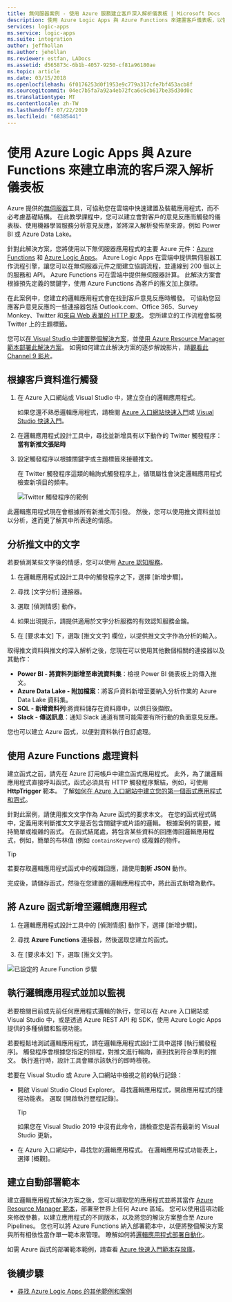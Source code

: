 ```yaml
---
title: 無伺服器案例 - 使用 Azure 服務建立客戶深入解析儀表板 | Microsoft Docs
description: 使用 Azure Logic Apps 與 Azure Functions 來建置客戶儀表板，以管理客戶的意見反應、社交媒體資料和其他項目
services: logic-apps
ms.service: logic-apps
ms.suite: integration
author: jeffhollan
ms.author: jehollan
ms.reviewer: estfan, LADocs
ms.assetid: d565873c-6b1b-4057-9250-cf81a96180ae
ms.topic: article
ms.date: 03/15/2018
ms.openlocfilehash: 6f0176253d0f1953e9c779a317cfe7bf453acb8f
ms.sourcegitcommit: 04ec7b5fa7a92a4eb72fca6c6cb617be35d30d0c
ms.translationtype: MT
ms.contentlocale: zh-TW
ms.lasthandoff: 07/22/2019
ms.locfileid: "68385441"
---
```

# <a name="create-streaming-customer-insights-dashboard-with-azure-logic-apps-and-azure-functions"></a>使用 Azure Logic Apps 與 Azure Functions 來建立串流的客戶深入解析儀表板

Azure 提供的[無伺服器](https://azure.microsoft.com/solutions/serverless/)工具，可協助您在雲端中快速建置及裝載應用程式，而不必考慮基礎結構。 在此教學課程中，您可以建立會對客戶的意見反應而觸發的儀表板、使用機器學習服務分析意見反應，並將深入解析發佈至來源，例如 Power BI 或 Azure Data Lake。

針對此解決方案，您將使用以下無伺服器應用程式的主要 Azure 元件：[Azure Functions](https://azure.microsoft.com/services/functions/) 和 [Azure Logic Apps](https://azure.microsoft.com/services/logic-apps/)。
Azure Logic Apps 在雲端中提供無伺服器工作流程引擎，讓您可以在無伺服器元件之間建立協調流程，並連線到 200 個以上的服務和 API。 Azure Functions 可在雲端中提供無伺服器計算。 此解決方案會根據預先定義的關鍵字，使用 Azure Functions 為客戶的推文加上旗標。

在此案例中，您建立的邏輯應用程式會在找到客戶意見反應時觸發。 可協助您回應客戶意見反應的一些連接器包括 Outlook.com、Office 365、Survey Monkey、Twitter 和[來自 Web 表單的 HTTP 要求](https://blogs.msdn.microsoft.com/logicapps/2017/01/30/calling-a-logic-app-from-an-html-form/)。 您所建立的工作流程會監視 Twitter 上的主題標籤。

您可以[在 Visual Studio 中建置整個解決方案](../logic-apps/quickstart-create-logic-apps-with-visual-studio.md)，並[使用 Azure Resource Manager 範本部署此解決方案](../logic-apps/logic-apps-deploy-azure-resource-manager-templates.md)。 如需如何建立此解決方案的逐步解說影片，請[觀看此 Channel 9 影片](https://aka.ms/logicappsdemo)。 

## <a name="trigger-on-customer-data"></a>根據客戶資料進行觸發

1. 在 Azure 入口網站或 Visual Studio 中，建立空白的邏輯應用程式。 

   如果您還不熟悉邏輯應用程式，請檢閱 [Azure 入口網站快速入門](../logic-apps/quickstart-create-first-logic-app-workflow.md)或 [Visual Studio 快速入門](../logic-apps/quickstart-create-logic-apps-with-visual-studio.md)。

2. 在邏輯應用程式設計工具中，尋找並新增具有以下動作的 Twitter 觸發程序：**當有新推文張貼時**

3. 設定觸發程序以根據關鍵字或主題標籤來接聽推文。

   在 Twitter 觸發程序這類的輪詢式觸發程序上，循環屬性會決定邏輯應用程式檢查新項目的頻率。

   ![Twitter 觸發程序的範例][1]

此邏輯應用程式現在會根據所有新推文而引發。 然後，您可以使用推文資料並加以分析，進而更了解其中所表達的情感。 

## <a name="analyze-tweet-text"></a>分析推文中的文字

若要偵測某些文字後的情感，您可以使用 [Azure 認知服務](https://azure.microsoft.com/services/cognitive-services/)。

1. 在邏輯應用程式設計工具中的觸發程序之下，選擇 [新增步驟]。

2. 尋找 [文字分析] 連接器。

3. 選取 [偵測情感] 動作。

4. 如果出現提示，請提供適用於文字分析服務的有效認知服務金鑰。

5. 在 [要求本文] 下，選取 [推文文字] 欄位，以提供推文文字作為分析的輸入。

取得推文資料與推文的深入解析之後，您現在可以使用其他數個相關的連接器以及其動作：

* **Power BI - 將資料列新增至串流資料集**：檢視 Power BI 儀表板上的傳入推文。
* **Azure Data Lake - 附加檔案**：將客戶資料新增至要納入分析作業的 Azure Data Lake 資料集。
* **SQL - 新增資料列**:將資料儲存在資料庫中，以供日後擷取。
* **Slack - 傳送訊息**：通知 Slack 通道有關可能需要有所行動的負面意見反應。

您也可以建立 Azure 函式，以便對資料執行自訂處理。 

## <a name="process-data-with-azure-functions"></a>使用 Azure Functions 處理資料

建立函式之前，請先在 Azure 訂用帳戶中建立函式應用程式。 此外，為了讓邏輯應用程式直接呼叫函式，函式必須具有 HTTP 觸發程序繫結，例如，可使用 **HttpTrigger** 範本。 了解[如何在 Azure 入口網站中建立您的第一個函式應用程式和涵式](../azure-functions/functions-create-first-azure-function-azure-portal.md)。

針對此案例，請使用推文文字作為 Azure 函式的要求本文。 在您的函式程式碼中，定義用來判斷推文文字是否包含關鍵字或片語的邏輯。 根據案例的需要，維持簡單或複雜的函式。
在函式結尾處，將包含某些資料的回應傳回邏輯應用程式，例如，簡單的布林值 (例如 `containsKeyword`) 或複雜的物件。

> [!TIP]
> 若要存取邏輯應用程式函式中的複雜回應，請使用**剖析 JSON** 動作。

完成後，請儲存函式，然後在您建置的邏輯應用程式中，將此函式新增為動作。

## <a name="add-azure-function-to-logic-app"></a>將 Azure 函式新增至邏輯應用程式

1. 在邏輯應用程式設計工具中的 [偵測情感] 動作下，選擇 [新增步驟]。

2. 尋找 **Azure Functions** 連接器，然後選取您建立的函式。

3. 在 [要求本文] 下，選取 [推文文字]。

![已設定的 Azure Function 步驟][2]

## <a name="run-and-monitor-your-logic-app"></a>執行邏輯應用程式並加以監視

若要檢閱目前或先前任何應用程式邏輯的執行，您可以在 Azure 入口網站或 Visual Studio 中，或是透過 Azure REST API 和 SDK，使用 Azure Logic Apps 提供的多種偵錯和監視功能。

若要輕鬆地測試邏輯應用程式，請在邏輯應用程式設計工具中選擇 [執行觸發程序]。 觸發程序會根據您指定的排程，對推文進行輪詢，直到找到符合準則的推文。 執行進行時，設計工具會顯示該執行的即時檢視。

若要在 Visual Studio 或 Azure 入口網站中檢視之前的執行記錄： 

* 開啟 Visual Studio Cloud Explorer。 尋找邏輯應用程式，開啟應用程式的捷徑功能表。 選取 [開啟執行歷程記錄]。

  > [!TIP]
  > 如果您在 Visual Studio 2019 中沒有此命令，請檢查您是否有最新的 Visual Studio 更新。

* 在 Azure 入口網站中，尋找您的邏輯應用程式。 在邏輯應用程式功能表上，選擇 [概觀]。 

## <a name="create-automated-deployment-templates"></a>建立自動部署範本

建立邏輯應用程式解決方案之後，您可以擷取您的應用程式並將其當作 [Azure Resource Manager 範本](../azure-resource-manager/resource-group-overview.md#template-deployment)，部署至世界上任何 Azure 區域。 您可以使用這項功能來修改參數，以建立應用程式的不同版本，以及將您的解決方案整合至 Azure Pipelines。 您也可以將 Azure Functions 納入部署範本中，以便將整個解決方案與所有相依性當作單一範本來管理。 瞭解如何將[邏輯應用程式部署自動化](logic-apps-azure-resource-manager-templates-overview.md)。

如需 Azure 函式的部署範本範例，請查看 [Azure 快速入門範本存放庫](https://github.com/Azure/azure-quickstart-templates/tree/master/101-function-app-create-dynamic)。

## <a name="next-steps"></a>後續步驟

* [尋找 Azure Logic Apps 的其他範例和案例](logic-apps-examples-and-scenarios.md)

<!-- Image References -->
[1]: ./media/logic-apps-scenario-social-serverless/twitter.png
[2]: ./media/logic-apps-scenario-social-serverless/function.png
